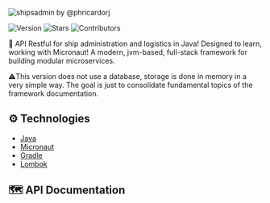 ![shipsadmin by @phricardorj](https://i.imgur.com/RXTBxum.png "shipsadmin")

![Version](https://img.shields.io/badge/Version-1.0-green "Version")
![Stars](https://img.shields.io/github/stars/phricardorj/shipsadmin?style=social "Stars")
![Contributors](https://img.shields.io/github/contributors/phricardorj/shipsadmin?color=#00fd13 "Contributors")

🚢 API Restful for ship administration and logistics in Java! Designed to learn, working with Micronaut! 
A modern, jvm-based, full-stack framework for building modular microservices.

⚠️This version does not use a database, storage is done in memory in a very simple way. The goal is just to consolidate fundamental 
topics of the framework documentation.

## ⚙️ Technologies

- [Java](https://www.java.com/)
- [Micronaut](https://micronaut.io/)
- [Gradle](https://gradle.org/)
- [Lombok](https://projectlombok.org/)

## 🗺️ API Documentation